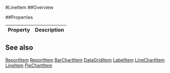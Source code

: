 #LineItem
##Overview



##Properties
<table class="table table-condensed table-bordered">
    <thead>
<tr>
<th>Property</th>
<th>Description</th>
</tr>
</thead>
<tbody>
</tbody></table>



## See also

[ReportItem](ReportItem.html)
[ReportItem](ReportItem.html)
[BarChartItem](BarChartItem.html)
[DataGridItem](DataGridItem.html)
[LabelItem](LabelItem.html)
[LineChartItem](LineChartItem.html)
[LineItem](LineItem.html)
[PieChartItem](PieChartItem.html)